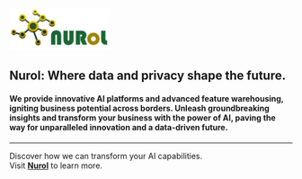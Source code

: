 <div align="left">
  <img src="pictures/Nurol-h.png" alt="Logo" width="180"/>
</div>

## Nurol: Where data and privacy shape the future.

#### We provide innovative AI platforms and advanced feature warehousing, igniting business potential across borders. Unleash groundbreaking insights and transform your business with the power of AI, paving the way for unparalleled innovation and a data-driven future.
---
Discover how we can transform your AI capabilities.  
Visit [**Nurol**](https://nurol.ai) to learn more.
